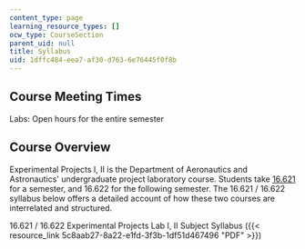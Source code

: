 ```yaml
---
content_type: page
learning_resource_types: []
ocw_type: CourseSection
parent_uid: null
title: Syllabus
uid: 1dffc484-eea7-af30-d763-6e76445f0f8b
---
```


Course Meeting Times
--------------------

Labs: Open hours for the entire semester

Course Overview
---------------

Experimental Projects I, II is the Department of Aeronautics and Astronautics' undergraduate project laboratory course. Students take [16.621](/courses/16-621-experimental-projects-i-spring-2003) for a semester, and 16.622 for the following semester. The 16.621 / 16.622 syllabus below offers a detailed account of how these two courses are interrelated and structured.

16.621 / 16.622 Experimental Projects Lab I, II Subject Syllabus ({{< resource_link 5c8aab27-8a22-e1fd-3f3b-1df51d467496 "PDF" >}})